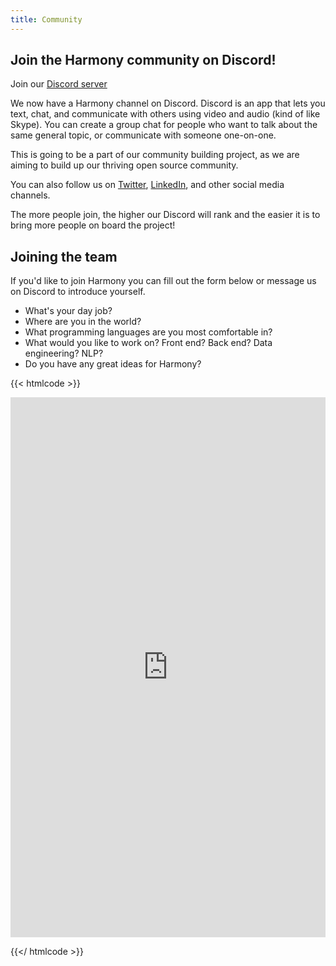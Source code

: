 ```yaml
---
title: Community
---
```


## Join the Harmony community on Discord!

Join our [Discord server](https://discord.com/invite/harmonydata)

We now have a Harmony channel on Discord.
Discord is an app that lets you text, chat, and communicate with others using video and audio (kind of like Skype). You can create a group chat for people who want to talk about the same general topic, or communicate with someone one-on-one. 

This is going to be a part of our community building project, as we are aiming to build up our thriving open source community.

You can also follow us on [Twitter](https://twitter.com/harmony_data), [LinkedIn](https://www.linkedin.com/company/harmonydata/about/?viewAsMember=true), and other social media channels.

The more people join, the higher our Discord will rank and the easier it is to bring more people on board the project!


## Joining the team

If you'd like to join Harmony you can fill out the form below or message us on Discord to introduce yourself.

* What's your day job?
* Where are you in the world?
* What programming languages are you most comfortable in?
* What would you like to work on? Front end? Back end? Data engineering? NLP?
* Do you have any great ideas for Harmony?

{{< htmlcode >}}


<iframe src="https://docs.google.com/forms/d/e/1FAIpQLSe3CoLKMb3nzy7KIpebn2xvkd3CBNMLCK_dB0CWUhQY-QP5vA/viewform?embedded=true" width="640" height="864" frameborder="0" marginheight="0" marginwidth="0" style="margin: 0 auto; width: 100%">Loading…</iframe>


{{</ htmlcode >}}
